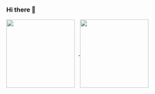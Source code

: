 ### Hi there 👋

<a href="https://github.com/devbhoma">
  <img align="center" height="180px" style="margin-right:10px" src="https://github-readme-stats.vercel.app/api?username=devbhoma&count_private=true&show_icons=true&theme=dark" />
</a>
<a href="https://github.com/devbhoma">
  <img align="center" height="180px" src="https://github-readme-stats.vercel.app/api/top-langs/?username=devbhoma&hide=php,java&layout=compact&theme=dark" />
</a>

<!--
**devbhoma/devbhoma** is a ✨ _special_ ✨ repository because its `README.md` (this file) appears on your GitHub profile.

Here are some ideas to get you started:

- 🔭 I’m currently working on ...
- 🌱 I’m currently learning ...
- 👯 I’m looking to collaborate on ...
- 🤔 I’m looking for help with ...
- 💬 Ask me about ...
- 📫 How to reach me: ...
- 😄 Pronouns: ...
- ⚡ Fun fact: ...
-->
